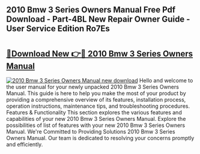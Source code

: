 ## 2010 Bmw 3 Series Owners Manual Free Pdf Download - Part-4BL New Repair Owner Guide - User Service Edition Ro7Es

# <h2><a href="http://bc25185.oget.top/?id=2010+Bmw+3+Series+Owners+Manual">🔗Download New 👉🔴 2010 Bmw 3 Series Owners Manual</a></h2>

[![2010 Bmw 3 Series Owners Manual new download](https://i.imgur.com/5g1atiW.png)](http://bc25185.oget.top/?id=2010+Bmw+3+Series+Owners+Manual)
Hello and welcome to the user manual for your newly unpacked 2010 Bmw 3 Series Owners Manual. This guide is here to help you make the most of your product by providing a comprehensive overview of its features, installation process, operation instructions, maintenance tips, and troubleshooting procedures. Features & Functionality This section explores the various features and capabilities of your new 2010 Bmw 3 Series Owners Manual. Explore the possibilities of list of features with your new 2010 Bmw 3 Series Owners Manual. We're Committed to Providing Solutions 2010 Bmw 3 Series Owners Manual. Our team is dedicated to resolving your concerns promptly and efficiently.
